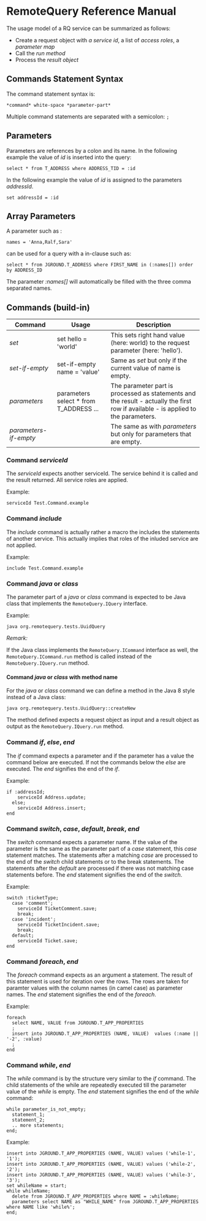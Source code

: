 # RemoteQuery Reference Manual


The usage model of a RQ service can be summarized as follows:


* Create a request object with _a service id_, a list of _access roles_, a _parameter map_
* Call the _run method_
* Process the _result object_



## Commands Statement Syntax

The command statement syntax is:

```
*command* white-space *parameter-part*

```

Multiple command statements are separated with a semicolon: `;`


## Parameters

Parameters are references by a colon and its name.
In the following example the value of *id* is inserted into the query:


```
select * from T_ADDRESS where ADDRESS_TID = :id

```
In the following example the value of *id* is assigned to the parameters *addressId*.

```
set addressId = :id

```

## Array Parameters

A parameter such as :

```
names = 'Anna,Ralf,Sara'
``` 
can be used for a query with a in-clause such as:

```
select * from JGROUND.T_ADDRESS where FIRST_NAME in (:names[]) order by ADDRESS_ID
```
The parameter *:names[]* will automatically be filled with the three comma separated names.


## Commands (build-in)

Command | Usage| Description
--- | --- | ---
*set*  | set hello = 'world' | This sets right hand value (here: world) to the request parameter (here: 'hello').
*set-if-empty* | set-if-empty name = 'value' | Same as *set* but only if the current value of name is empty.
*parameters*  | parameters select * from T_ADDRESS ... | The parameter part is processed as statements and the result - actually the first row if available - is applied to the parameters.
*parameters-if-empty*  |   | The same as with *parameters* but only for parameters that are empty.

### Command *serviceId* 

The *serviceId* expects another serviceId. The service behind it is called and the result returned. All service roles are applied.

Example:

```
serviceId Test.Command.example

```


### Command *include* 

The *include* command is actually rather a macro the includes the statements of another service. This actually implies that roles of the
inluded service are not applied.


Example:

```
include Test.Command.example

```


### Command *java* or *class* 

The parameter part of a *java* or *class* command 
is expected to be Java class that implements the `RemoteQuery.IQuery` interface.



Example:

```
java org.remotequery.tests.UuidQuery
```

*Remark:*

If the Java class implements the `RemoteQuery.ICommand` interface as well, the `RemoteQuery.ICommand.run` method is called instead of the `RemoteQuery.IQuery.run` method.

#### Command *java* or *class*  with method name

For the *java* or *class* command we can define a method in the Java 8 style instead of a Java class:

```
java org.remotequery.tests.UuidQuery::createNew
```

The method defined expects a request object as input and a result object as output as the `RemoteQuery.IQuery.run` method.





### Command *if*, *else*, *end* 

The *if* command expects a parameter and if the parameter has a value the command below are executed. If not the commands below the *else* are executed. The *end*  signifies the end of the *if*.

Example:

```
if :addressId;
    serviceId Address.update;
  else;
    serviceId Address.insert;
end
```

### Command *switch*, *case*, *default*, *break*, *end* 

The *switch* command expects a parameter name. If the value of the parameter is the same as the parameter part of a *case* statement, this *case* statement matches. The statements after a matching *case* are processed to the end of the *switch* child statements or to the break statements. The statements after the *default* are processed if there was not matching case statements before. The *end* statement signifies the end of the *switch*.

Example:

```
switch :ticketType;
  case 'comment';    
    serviceId TicketComment.save;
    break;
  case 'incident';    
    serviceId TicketIncident.save;
    break;
  default;    
    serviceId Ticket.save;
end  
```


### Command *foreach*, *end* 

The *foreach* command expects as an argument a statement. The result of this statement is used for iteration over the rows. The rows are taken for paramter values with the column names (in camel case) as parameter names. The *end* statement signifies the end of the *foreach*.

Example:

```
foreach 
  select NAME, VALUE from JGROUND.T_APP_PROPERTIES 
  ;
  insert into JGROUND.T_APP_PROPERTIES (NAME, VALUE)  values (:name || '-2', :value)
  ;
end
```




### Command *while*, *end* 

The *while* command is by the structure very similar to the *if* command. 
The child statements of the while are repeatedly executed till the parameter 
value of the *while* is empty. The *end* statement signifies the end of the *while* command:

```
while parameter_is_not_empty;
  statement_1;
  statement_2;
  .. more statements;
end;
```

Example:

```
insert into JGROUND.T_APP_PROPERTIES (NAME, VALUE) values ('while-1', '1');
insert into JGROUND.T_APP_PROPERTIES (NAME, VALUE) values ('while-2', '2');
insert into JGROUND.T_APP_PROPERTIES (NAME, VALUE) values ('while-3', '3');
set whileName = start;
while whileName;
  delete from JGROUND.T_APP_PROPERTIES where NAME = :whileName;
  parameters select NAME as "WHILE_NAME" from JGROUND.T_APP_PROPERTIES where NAME like 'while%';
end;
```


